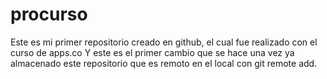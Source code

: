 # procurso
Este es mi primer repositorio creado en github, el cual fue realizado con el curso de apps.co
Y este es el primer cambio que se hace una vez ya almacenado este repositorio que es remoto en el local con git remote add.
